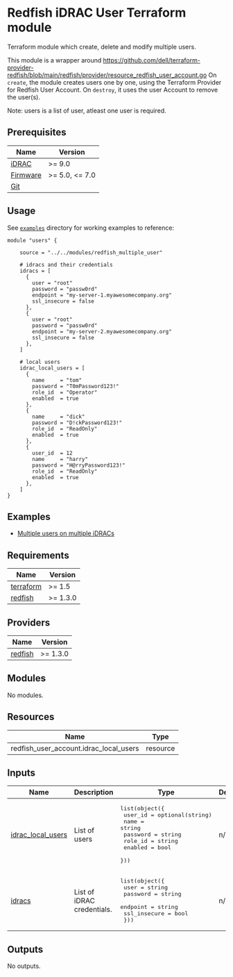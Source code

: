 <!--
Copyright (c) 2024 Dell Inc., or its subsidiaries. All Rights Reserved.

Licensed under the Mozilla Public License Version 2.0 (the "License");
you may not use this file except in compliance with the License.
You may obtain a copy of the License at

    http://mozilla.org/MPL/2.0/


Unless required by applicable law or agreed to in writing, software
distributed under the License is distributed on an "AS IS" BASIS,
WITHOUT WARRANTIES OR CONDITIONS OF ANY KIND, either express or implied.
See the License for the specific language governing permissions and
limitations under the License.
-->

# Redfish iDRAC User Terraform module

Terraform module which create, delete and modify multiple users.

This module is a wrapper around https://github.com/dell/terraform-provider-redfish/blob/main/redfish/provider/resource_redfish_user_account.go
On `create`, the module creates users one by one, using the Terraform Provider for Redfish User Account.
On `destroy`, it uses the user Account to remove the user(s).

Note: users is a list of user, atleast one user is required.

## Prerequisites

| Name | Version |
|------|---------|
| <a name="requirement_idrac"></a> [iDRAC](#requirement\_idrac) | >= 9.0 |
| <a name="requirement_idrac_firmware"></a> [Firmware](#requirement\_idrac_firmware) | >= 5.0, <= 7.0 |
| <a name="requirement_git"></a> [Git](#requirement\_git) |  |

## Usage

See [`examples`](../../examples) directory for working examples to reference:

```hcl
module "users" {

    source = "../../modules/redfish_multiple_user"
    
    # idracs and their credentials
    idracs = [
      {
        user = "root"
        password = "passw0rd"
        endpoint = "my-server-1.myawesomecompany.org"
        ssl_insecure = false
      },
      {
        user = "root"
        password = "passw0rd"
        endpoint = "my-server-2.myawesomecompany.org"
        ssl_insecure = false
      },
    ] 

    # local users
    idrac_local_users = [
      {
        name     = "tom"
        password = "T0mPassword123!"
        role_id  = "Operator"
        enabled  = true
      },
      {
        name     = "dick"
        password = "D!ckPassword123!"
        role_id  = "ReadOnly"
        enabled  = true
      },
      {
        user_id  = 12
        name     = "harry"
        password = "H@rryPassword123!"
        role_id  = "ReadOnly"
        enabled  = true
      },
    ]  
}
```

## Examples

- [Multiple users on multiple iDRACs](../../examples/users)


<!-- BEGIN_TF_DOCS -->
## Requirements

| Name | Version |
|------|---------|
| <a name="requirement_terraform"></a> [terraform](#requirement\_terraform) | >= 1.5 |
| <a name="requirement_redfish"></a> [redfish](#requirement\_redfish) | >= 1.3.0 |

## Providers

| Name | Version |
|------|---------|
| <a name="provider_redfish"></a> [redfish](#provider\_redfish) | >= 1.3.0 |

## Modules

No modules.

## Resources

| Name | Type |
|------|------|
| redfish_user_account.idrac_local_users | resource |

## Inputs

| Name | Description | Type | Default | Required |
|------|-------------|------|---------|:--------:|
| <a name="input_idrac_local_users"></a> [idrac\_local\_users](#input\_idrac\_local\_users) | List of users | <pre>list(object({<br>      user_id = optional(string)<br>        name = string<br>        password = string<br>        role_id = string<br>        enabled = bool<br>    }))</pre> | n/a | yes |
| <a name="input_idracs"></a> [idracs](#input\_idracs) | List of iDRAC credentials. | <pre>list(object({<br>    user         = string<br>    password     = string<br>    endpoint     = string<br>    ssl_insecure = bool<br>  }))</pre> | n/a | yes |

## Outputs

No outputs.
<!-- END_TF_DOCS -->